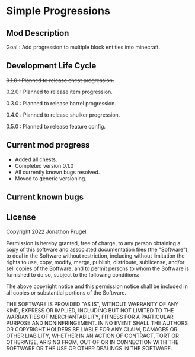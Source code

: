 # Simple Progressions

## Mod Description

Goal : Add progression to multiple block entities into minecraft.

## Development Life Cycle

~~0.1.0 : Planned to release chest progression.~~

0.2.0 : Planned to release item progression.

0.3.0 : Planned to release barrel progression.

0.4.0 : Planned to release shulker progression.

0.5.0 : Planned to release feature config.

## Current mod progress
- Added all chests.
- Completed version 0.1.0
- All currently known bugs resolved.
- Moved to generic versioning.

## Current known bugs

## License

Copyright 2022 Jonathon Prugel

Permission is hereby granted, free of charge, to any person obtaining a copy of this software and associated documentation files (the "Software"), to deal in the Software without restriction, including without limitation the rights to use, copy, modify, merge, publish, distribute, sublicense, and/or sell copies of the Software, and to permit persons to whom the Software is furnished to do so, subject to the following conditions:

The above copyright notice and this permission notice shall be included in all copies or substantial portions of the Software.

THE SOFTWARE IS PROVIDED "AS IS", WITHOUT WARRANTY OF ANY KIND, EXPRESS OR IMPLIED, INCLUDING BUT NOT LIMITED TO THE WARRANTIES OF MERCHANTABILITY, FITNESS FOR A PARTICULAR PURPOSE AND NONINFRINGEMENT. IN NO EVENT SHALL THE AUTHORS OR COPYRIGHT HOLDERS BE LIABLE FOR ANY CLAIM, DAMAGES OR OTHER LIABILITY, WHETHER IN AN ACTION OF CONTRACT, TORT OR OTHERWISE, ARISING FROM, OUT OF OR IN CONNECTION WITH THE SOFTWARE OR THE USE OR OTHER DEALINGS IN THE SOFTWARE.
